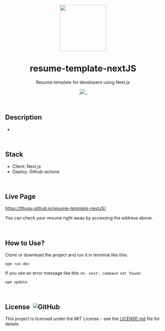 <p align="center">
  <img width="150px" src="https://tthugy.github.io/resume-template-nextJS/memoticon.png">
</p>

<h1 align="center">resume-template-nextJS</h1>

<p align="center">Resume template for developers using Next.js</p>

<p align="center">
  <a aria-label="commit activity" href="https://www.npmjs.com/package/@tthugy/resume-template-nextJS">
    <img alt="" src="https://img.shields.io/github/commit-activity/w/tthugy/resume-template-nextJS">
  </a>
  <a aria-label="contributors graph" href="https://github.com/tthugy/resume-template-nextJS/graphs/contributors">
    <img src="https://img.shields.io/github/contributors/tthugy/resume-template-nextJS?color=%2341b916">
  </a>
  <a aria-label="last commit" href="https://github.com/tthugy/resume-template-nextJS/commits/main">
    <img alt="" src=
  "https://img.shields.io/github/last-commit/tthugy/resume-template-nextJS?color=%23F47F42">
  </a>
  <a aria-label="license" href="https://github.com/tthugy/resume-template-nextJS/blob/main/LICENSE">
    <img src="https://img.shields.io/github/license/tthugy/react.svg" alt="">
  </a>
</p>

<br/>

## Description

-

<br/>

## Stack

- Client: Next.js
- Deploy: Github-actions

<br/>

## Live Page

https://tthugy.github.io/resume-template-nextJS/

You can check your resume right away by accessing the address above.

<br/>

## How to Use?

Clone or download the project and run it in terminal like this:

```
npm run dev
```

If you see an error message like this `sh: next: command not found`:

```
npm update
```

<br/>

## License &nbsp;![GitHub](https://img.shields.io/github/license/tthugy/resume)

This project is licensed under the MIT License - see the
[LICENSE.md](https://github.com/tthugy/resume-template-nextJS/blob/main/LICENSE) file for
details
